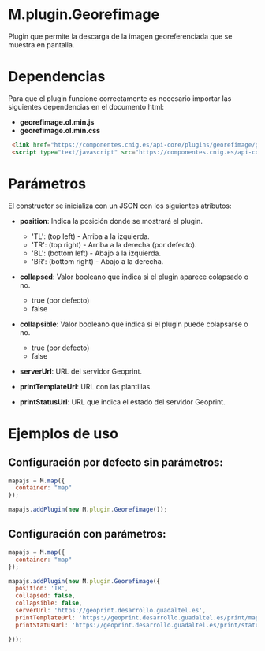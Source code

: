 # M.plugin.Georefimage


Plugin que permite la descarga de la imagen georeferenciada que se muestra en pantalla.

# Dependencias

Para que el plugin funcione correctamente es necesario importar las siguientes dependencias en el documento html:

- **georefimage.ol.min.js**
- **georefimage.ol.min.css**

```html
 <link href="https://componentes.cnig.es/api-core/plugins/georefimage/georefimage.ol.min.css" rel="stylesheet" />
 <script type="text/javascript" src="https://componentes.cnig.es/api-core/plugins/georefimage/georefimage.ol.min.js"></script>
```

# Parámetros

El constructor se inicializa con un JSON con los siguientes atributos:

- **position**: Indica la posición donde se mostrará el plugin.
  - 'TL': (top left) - Arriba a la izquierda.
  - 'TR': (top right) - Arriba a la derecha (por defecto).
  - 'BL': (bottom left) - Abajo a la izquierda.
  - 'BR': (bottom right) - Abajo a la derecha.

- **collapsed**: Valor booleano que indica si el plugin aparece colapsado o no.
  - true (por defecto)
  - false

- **collapsible**: Valor booleano que indica si el plugin puede colapsarse o no.
  - true (por defecto)
  - false

- **serverUrl**: URL del servidor Geoprint.

- **printTemplateUrl**: URL con las plantillas.

- **printStatusUrl**: URL que indica el estado del servidor Geoprint.


# Ejemplos de uso

## Configuración por defecto sin parámetros:
```javascript
mapajs = M.map({
  container: "map"
});

mapajs.addPlugin(new M.plugin.Georefimage());
```
## Configuración con parámetros:
```javascript
mapajs = M.map({
  container: "map"
});

mapajs.addPlugin(new M.plugin.Georefimage({
  position: 'TR',
  collapsed: false,
  collapsible: false,
  serverUrl: 'https://geoprint.desarrollo.guadaltel.es',
  printTemplateUrl: 'https://geoprint.desarrollo.guadaltel.es/print/mapexport',
  printStatusUrl: 'https://geoprint.desarrollo.guadaltel.es/print/status',

}));
